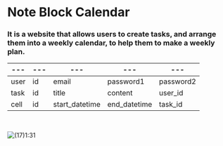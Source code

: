 # Note Block Calendar
### It is a website that allows users to create tasks, and arrange them into a weekly calendar, to help them to make a weekly plan.

|---|---|---|---|---|
|---|---|---|---|---|
| user | id | email | password1 | password2 |
| task | id | title | content | user_id |
| cell | id | start_datetime | end_datetime | task_id |

<br>

![(17)1:31](https://user-images.githubusercontent.com/47287801/151709403-8dada798-7bdb-4dbd-af41-a4f3d61b3b9d.gif)

